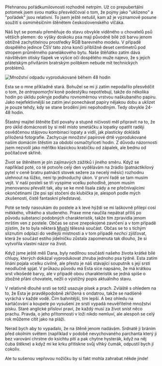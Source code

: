 <!-- dcterms:identifier = riderweblog#157 -->
<!-- dcterms:title = Uklizeno. Nebo ne? -->
<!-- dcterms:abstract = Již jako dítě jsem přesvědčoval matku, že pojmy jako "pořádek" jsou relativní. Ale netušil jsem, kam až dokáže obsah těchto pojmů posunout soužití s československým vlčákem. -->
<!-- np9:categoryId = 3 -->
<!-- x4w:category = Vlci -->
<!-- np9:authorId = 1 -->
<!-- np9:authorEmail = michal.valasek@altairis.cz -->
<!-- dcterms:creator = Michal Altair Valášek -->
<!-- dcterms:created = 2004-06-29T02:17:43.24+02:00 -->
<!-- dcterms:dateAccepted = 2004-06-29T02:17:43.24+02:00 -->

Přehnanou pořádkumilovností rozhodně netrpím. Už co prepubertální potomek jsem svou matku přesvědčoval o tom, že pojmy jako "uklizeno" a "pořádek" jsou relativní. To jsem ještě netušil, kam až je významově posune soužití s osmiměsíčním štěnětem československého vlčáka.

Náš byt se pomalu přeměňuje do stavu obvykle viděného u chovatelů psů větších plemen: do výšky doskoku psa mají původně bílé zdi barvu jenom obtížně zachytitelnou prostředky RGB barevného modelu. V případě dospělého jedince ČSV tato zóna končí přibližně deset centimetrů pod stropem průměrného panelákového bytu. Naše štěňátko zatím dává návštěvám otisky tlapek ve výšce očí dospělého muže najevo, že s jejich přátelským přivítáním bratrským polibkem nebude mít technických problémů.

![Množství odpadu vyprodukované během 48 hodin](https://www.cdn.altairis.cz/Blog/esta_uklid.jpg)

Esta se o mne příkladně stará. Bohužel se mi ji zatím nepodařilo přesvědčit o tom, že *antropomorfní* koně podestýlku nepotřebují, takže do několika hodin po úklidu pokryje podlahu rovnoměrnou vrstvou naškubaného papíru. Jako nejefektivnější se zatím jeví ponechávat papíry nějakou dobu a uklízet je pouze tehdy, kdy se stane brodění jimi nepohodlným. Tedy obvykle 24-48 hodin.

Šťastný majitel štěněte Estí povahy a stupně ničivosti měl připravit na to, že pro úklid domácnosti by si měl místo smetáčku a lopatky opatřit raději osvědčenou stájovou kombinaci lopaty a vidlí, jak plasticky dokládá přiložená fotografie. Zachycuje množství papírové drtě vyprodukované naším domácím štěstím za období osmačtyřiceti hodin. Z důvodu názornosti jsem nezvolil jako měřítko klasickou krabičku od zápalek, ale bednu od počítačové skříně.

Život se štěnětem je pln zajímavých zážitků i jiného směru. Když se například poté, co té potvoře celý den vydělávám na žrádlo (patnáctikilový pytel v ceně bratru patnácti stovek sežere za necelý měsíc) rozhodnu ulehnout na lůžko, není tp jednoduchý úkon. V první řadě se tam musím vejít. V naší posteli se tři vyspíme vcelku pohodlně, jenom musím jmenovanou převalit tak, aby se ke mně lísala zády a ne přečnívajícími okončetinami (že psi spí stočeni do klubíčka je, alespoň podle mých zkušeností, čistě fantaskní představa).

Poté se tedy nasoukám do postele a k levé hýždi se mi laškovně přilepí cosi měkkého, vlhkého a studeného. Praxe mne naučila nepátrat příliš po původu substancí podobných charakteristik, takže tím zpravidla jenom mrštím ven z postele. Občas se ozve znepokojené zavrčení a v tom případě zjistím, že to byla některá [Myshí](http://www.bestijka.cz/) tělesná součást. Občas se to s tichým sliznutím odplazí do vedlejší místnosti a v tom případě *nechci* zjišťovat, která že součást estího jídelníčku zůstala zapomenuta tak dlouho, že si vytvořila vlastní názor na život.

Když jsme ještě měli Dana, byly nedílnou součástí našeho života krátké bílé chlupy, kterých dokázal vyprodukovat zhruba jednoho psa týdně. Esta zatím línání pojala vcelku civilně, ale přesto je náš stávající souputník s její srstí neodlučně spjat. V průkazu původu má Esta sice napsáno, že má krátkou srst vlkošedé barvy, ale v případě obou charakteristik se jedná spíše o zbožné přání chovatele, nežli o výstižný popis aktuálního stavu.

V relativně dlouhé srsti se totiž usazuje písek a prach. Zvláště s ohledem na to, že Esta je pravděpodobně zkřížená s ondatrou, takže se nadšeně vyráchá v každé vodě. Čím bahnitější, tím lepší. A bez ohledu na kartáčování a koupele po vysušení ze srsti vypadá neuvěřitelné množství písku. Staré anglické přísloví praví, že každý musí za život sníst něco prachu. Pravda, o jeho přítomnosti v loži nikdo nemluví, ale alespoň se celý rok můžeme cítit jako na pláži.

Nerad bych aby to vypadalo, že na štěně jenom nadávám. Srdnatě ji bráním před okolním světem (například v podobě nevychovaného parchanta který ji bez varování chrstne do ksichtu pití a pak chytne hysterák, když na něj čuba štěkne) a když mi ke krku přitiskne svůj vlhký čumák, odpustil bych jí cokoliv.

Ale tu sušenou vepřovou nožičku by si fakt mohla zahrabat někde jinde!